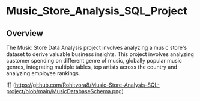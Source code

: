 # Music_Store_Analysis_SQL_Project

## Overview
The Music Store Data Analysis project involves analyzing a music store's dataset to derive valuable business insights. This project involves analyzing customer spending on different genre of music, globally popular music genres, integrating multiple tables, top artists across the country and analyzing employee rankings.


![] (https://github.com/Rohitvora8/Music-Store-Analysis-SQL-project/blob/main/MusicDatabaseSchema.png)


